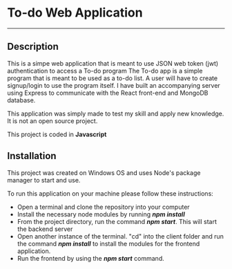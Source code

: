 # To-do Web Application

---

## Description

This is a simpe web application that is meant to use JSON web token (jwt) authentication to access a To-do program
The To-do app is a simple program that is meant to be used as a to-do list.
A user will have to create signup/login to use the program itself.
I have built an accompanying server using Express to communicate with the React front-end and MongoDB database.

This application was simply made to test my skill and apply new knowledge. It is not an open source project.

This project is coded in **Javascript**

## Installation

This project was created on Windows OS and uses Node's package manager to start and use.

To run this application on your machine please follow these instructions:

- Open a terminal and clone the repository into your computer
- Install the necessary node modules by running **_npm install_**
- From the project directory, run the command **_npm start_**. This will start the backend server
- Open another instance of the terminal. "cd" into the client folder and run the command **_npm install_** to install the modules for the frontend application.
- Run the frontend by using the **_npm start_** command.
